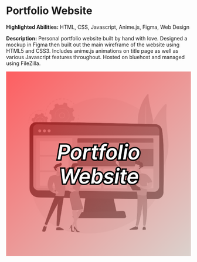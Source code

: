 # Portfolio Website

**Highlighted Abilities:** HTML, CSS, Javascript, Anime.js, Figma, Web Design

**Description:** Personal portfolio website built by hand with love. Designed a mockup in Figma then built out the main wireframe of the website using HTML5 and CSS3. Includes anime.js animations on title page as well as various Javascript features throughout. Hosted on bluehost and managed using FileZilla.

![Portfolio Website](https://github.com/asilich123/Resume_Projects/blob/main/Portfolio%20Website/Images/Website_Card_Color.png)
